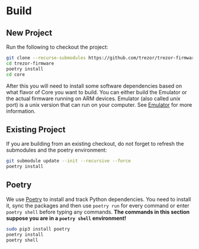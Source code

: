 # Build

## New Project

Run the following to checkout the project:

```sh
git clone --recurse-submodules https://github.com/trezor/trezor-firmware.git
cd trezor-firmware
poetry install
cd core
```

After this you will need to install some software dependencies based on what flavor
of Core you want to build. You can either build the Emulator or the actual firmware
running on ARM devices. Emulator (also called _unix_ port) is a unix version that can
run on your computer. See [Emulator](../emulator/index.md) for more information.

## Existing Project

If you are building from an existing checkout, do not forget to refresh the submodules
 and the poetry environment:

```sh
git submodule update --init --recursive --force
poetry install
```

## Poetry

We use [Poetry](https://python-poetry.org/) to install and track Python dependencies. You need to install it, sync the packages and then use `poetry run` for every command or enter `poetry shell` before typing any commands. **The commands in this section suppose you are in a `poetry shell` environment!**

```sh
sudo pip3 install poetry
poetry install
poetry shell
```
